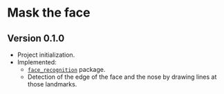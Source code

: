 # Mask the face

## Version 0.1.0

- Project initialization.
- Implemented:
  - [`face_recognition`](https://github.com/ageitgey/face_recognition) package.
  - Detection of the edge of the face and the nose by drawing lines at those landmarks.
